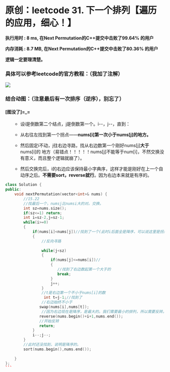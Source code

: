 # 原创：leetcode 31. 下一个排列【遍历的应用，细心！】

**执行用时 : 8 ms, 在Next Permutation的C++提交中击败了99.64% 的用户**

**内存消耗 : 8.7 MB, 在Next Permutation的C++提交中击败了80.36% 的用户**

**逻辑一定要理清楚。**

### 具体可以参考leetcode的官方教程：（我加了注解）
![](https://img-blog.csdnimg.cn/20190601164742757.png?x-oss-process=image/watermark,type_ZmFuZ3poZW5naGVpdGk,shadow_10,text_aHR0cHM6Ly9jaGVuemh1by5ibG9nLmNzZG4ubmV0,size_16,color_FFFFFF,t_70)

### 结合动图：（注意最后有一次排序（逆序），别忘了）

#### [图没了]=_=

> 
<ol>

- 设i是倒数第二个结点，j是倒数第一个。i--，j--，直到：
  
- 从右往左找到第一个拐点——**nums[i]第一次小于nums[j]的地方。**
- 然后固定i不动，j往右边寻路，找从右边数第一个刚好nums[j]**大于**nums[i]的 地方（易错点！！！！！nums[j]不能等于num[i]，不然交换没有意义，而且整个逻辑就崩了）。
- 然后交换完后，i的右边应该保持最小字典序，这样才能是刚好在上一个自动序之后。**不需要sort，reverse就行**。因为右边本来就是有序的。
</ol>

```c++
class Solution {
public:
    void nextPermutation(vector<int>& nums) {
        //15.22
        //找最后一个，numsj比numsi大的对。交换。
        int sz=nums.size();
        if(sz<=1) return;
        int i=sz-2,j=sz-1;
        while(i>=0)
        {
            if(nums[i]<nums[j])//找到了一个(此时i后面全是降序，可以说这里是拐点)
            {
                //反向寻路
                
                while(j<sz)
                {                    
                    if(nums[j]<=nums[i])//
                    {
                       //找到了右边数起第一个大于的
                       break;
                    }
                    j++;
                }
                //t是右边第一个不小于nums[i]的数
                 int t=j-1;//找到了
                //右边始终不小于
               swap(nums[i],nums[t]);
                //因为右边现在是降序，是最大的。我们需要最小的排列，所以需要反转。
               reverse(nums.begin()+i+1,nums.end());
               //开始反转
               return;         
            }
            i--;j--;
        }
        //此时还没找到，说明是降序的。
        sort(nums.begin(),nums.end());
        
    }
};
``` 

 
